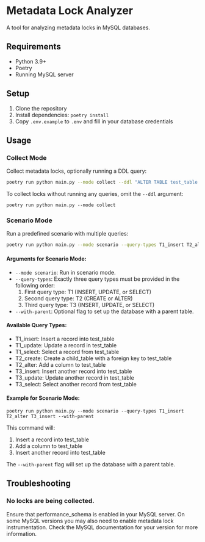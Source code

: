 # Metadata Lock Analyzer

A tool for analyzing metadata locks in MySQL databases.

## Requirements

- Python 3.9+
- Poetry
- Running MySQL server

## Setup

1. Clone the repository
2. Install dependencies: `poetry install`
3. Copy `.env.example` to `.env` and fill in your database credentials

## Usage

### Collect Mode

Collect metadata locks, optionally running a DDL query:

```bash
poetry run python main.py --mode collect --ddl "ALTER TABLE test_table ADD COLUMN new_col INT"
```

To collect locks without running any queries, omit the `--ddl` argument:

```
poetry run python main.py --mode collect
```

### Scenario Mode

Run a predefined scenario with multiple queries:

```bash
poetry run python main.py --mode scenario --query-types T1_insert T2_alter T3_insert --with-parent
```

#### Arguments for Scenario Mode:

- `--mode scenario`: Run in scenario mode.
- `--query-types`: Exactly three query types must be provided in the following order:
  1. First query type: T1 (INSERT, UPDATE, or SELECT)
  2. Second query type: T2 (CREATE or ALTER)
  3. Third query type: T3 (INSERT, UPDATE, or SELECT)
- `--with-parent`: Optional flag to set up the database with a parent table.

#### Available Query Types:

- T1_insert: Insert a record into test_table
- T1_update: Update a record in test_table
- T1_select: Select a record from test_table
- T2_create: Create a child_table with a foreign key to test_table
- T2_alter: Add a column to test_table
- T3_insert: Insert another record into test_table
- T3_update: Update another record in test_table
- T3_select: Select another record from test_table

#### Example for Scenario Mode:

```
poetry run python main.py --mode scenario --query-types T1_insert T2_alter T3_insert --with-parent
```

This command will:
1. Insert a record into test_table
2. Add a column to test_table
3. Insert another record into test_table

The `--with-parent` flag will set up the database with a parent table.

## Troubleshooting

### No locks are being collected.

Ensure that performance_schema is enabled in your MySQL server. On some MySQL versions you may also need to enable metadata lock instrumentation. Check the MySQL documentation for your version for more information.
